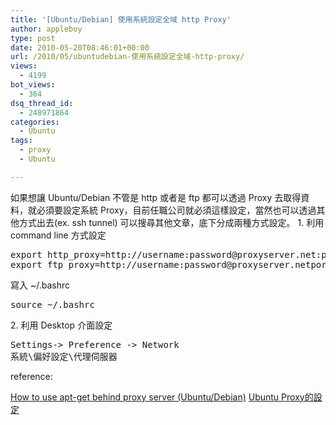 ```yaml
---
title: '[Ubuntu/Debian] 使用系統設定全域 http Proxy'
author: appleboy
type: post
date: 2010-05-20T08:46:01+00:00
url: /2010/05/ubuntudebian-使用系統設定全域-http-proxy/
views:
  - 4199
bot_views:
  - 364
dsq_thread_id:
  - 248971864
categories:
  - Ubuntu
tags:
  - proxy
  - Ubuntu

---
```

如果想讓 Ubuntu/Debian 不管是 http 或者是 ftp 都可以透過 Proxy 去取得資料，就必須要設定系統 Proxy，目前任職公司就必須這樣設定，當然也可以透過其他方式出去(ex. ssh tunnel) 可以搜尋其他文章，底下分成兩種方式設定。 1. 利用 command line 方式設定 

<pre class="brush: bash; title: ; notranslate" title="">export http_proxy=http://username:password@proxyserver.net:port/
export ftp_proxy=http://username:password@proxyserver.netport/</pre> 寫入 ~/.bashrc 

<pre class="brush: bash; title: ; notranslate" title="">source ~/.bashrc </pre> 2. 利用 Desktop 介面設定 

<pre class="brush: bash; title: ; notranslate" title="">Settings-> Preference -> Network
系統\偏好設定\代理伺服器</pre> reference: 

[How to use apt-get behind proxy server (Ubuntu/Debian)][1] [Ubuntu Proxy的設定][2]

 [1]: http://blog.mypapit.net/2006/02/how-to-use-apt-get-behind-proxy-server-ubuntudebian.html
 [2]: http://goo.gl/SZYH